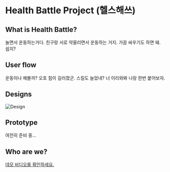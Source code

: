 
Health Battle Project (헬스해쓰)
===================

What is Health Battle?
---
놀면서 운동하는거다.
친구랑 서로 약올리면서 운동하는 거지.
가끔 싸우기도 하면 돼.
쉽지?

User flow
---
운동이나 해볼까?
오호 힘이 길러졌군. 스킬도 늘었네?
너 이리와봐 나랑 한번 붙어보자.

Designs
---
![Design](./Design/key_screens_0923.png)


Prototype
---
여전히 준비 중...


Who are we?
---
[데모 비디오를 확인하세요.](https://youtu.be/fiW_xk8ih5A)
